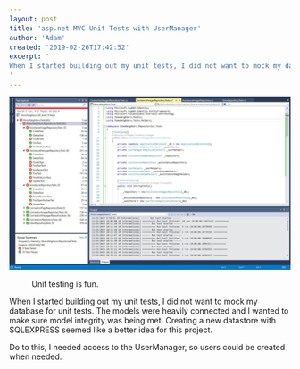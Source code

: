 ```yaml
---
layout: post
title: 'asp.net MVC Unit Tests with UserManager'
author: 'Adam'
created: '2019-02-26T17:42:52'
excerpt: '
When I started building out my unit tests, I did not want to mock my database for unit tests. The models were heavily connected and I wanted to make sure model integrity was being met. Creating a new datastore with SQLEXPRESS seemed like a better idea for this project. Do to this, I needed access [&hellip;]
'
---
```


![](../images/visual-studio-unit-testting.jpg)

<figure>
<figcaption>Unit testing is fun.</figcaption></figure>

When I started building out my unit tests, I did not want to mock my database for unit tests. The models were heavily connected and I wanted to make sure model integrity was being met. Creating a new datastore with SQLEXPRESS seemed like a better idea for this project.

Do to this, I needed access to the UserManager, so users could be created when needed.

<script></script>
